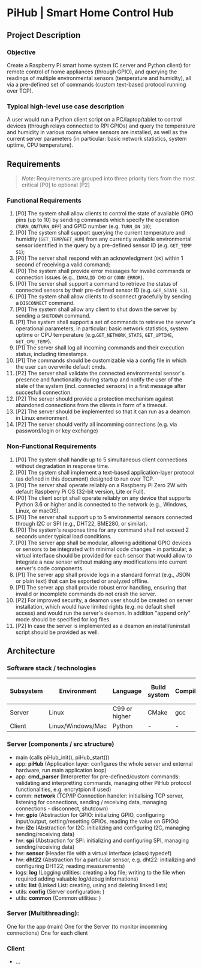 # PiHub | Smart Home Control Hub

## Project Description
### Objective
Create a Raspberry Pi smart home system (C server and Python client) for remote control of home appliances (through GPIO), and querying the readings of multiple environmental sensors (temperature and humidity), all via a pre-defined set of commands (custom text-based protocol running over TCP).

### Typical high-level use case description
A user would run a Python client script on a PC/laptop/tablet to control devices (through relays connected to RPI GPIOs) and query the temperature and humidity in various rooms where sensors are installed, as well as the current server parameters (in particular: basic network statistics, system uptime, CPU temperature).

## Requirements
> *Note*: Requirements are grouped into three priority tiers from the most critical [P0] to optional [P2] 
### Functional Requirements
1. [P0] The system shall allow clients to control the state of available GPIO pins (up to 10) by sending commands which specify the operation (`TURN_ON`/`TURN_OFF`) and GPIO number (e.g. `TURN_ON 10`);
2. [P0] The system shall support querying the current temperature and humidity (`GET_TEMP`/`GET_HUM`) from any currently available environmental sensor identified in the query by a pre-defined sensor ID (e.g. `GET_TEMP S1`);
3. [P0] The server shall respond with an acknowledgment (`OK`) within 1 second of receiving a valid command;
4. [P0] The system shall provide error messages for invalid commands or connection issues (e.g., `INVALID CMD` or `CONN ERROR`).
5. [P0] The server shall support a command to retrieve the status of connected sensors by their pre-defined sensor ID (e.g. `GET_STATE S1`).
6. [P0] The system shall allow clients to disconnect gracefully by sending a `DISCONNECT` command.
7. [P0] The system shall allow any client to shut down the server by sending a `SHUTDOWN` command.
8. [P1] The system shall support a set of commands to retrieve the server's operational parameters, in particular: basic network statistics, system uptime or CPU temperature (e.g.`GET_NETWORK_STATS`, `GET_UPTIME`, `GET_CPU_TEMP`).
9. [P1] The server shall log all incoming commands and their execution status, including timestamps.
10. [P1] The commands should be customizable via a config file in which the user can overwrite default cmds.
11. [P2] The server shall validate the connected environmental sensor`s presence and functionality during startup and notify the user of the state of the system (incl. connected sensors) in a first message after succesfull connection.
12. [P2] The server should provide a protection mechanism against abandoned connections from the clients in form of a timeout.
13. [P2] The server should be implemented so that it can run as a deamon in Linux environment.
14. [P2] The server should verify all incomming connections (e.g. via password/login or key exchange)

### Non-Functional Requirements
1. [P0] The system shall handle up to 5 simultaneous client connections without degradation in response time.
2. [P0] The system shall implement a text-based application-layer protocol (as defined in this document) designed to run over TCP.
2. [P0] The server shall operate reliably on a Raspberry Pi Zero 2W with default Raspberry Pi OS (32-bit version, Lite or Full).
3. [P0] The client script shall operate reliably on any device that supports Python 3.6 or higher and is connected to the network (e.g., Windows, Linux, or macOS).
4. [P0] The server shall support up to 5 environmental sensors connected through I2C or SPI (e.g., DHT22, BME280, or similar).
5. [P0] The system's response time for any command shall not exceed 2 seconds under typical load conditions.
6. [P0] The server app shall be modular, allowing additional GPIO devices or sensors to be integrated with minimal code changes - in particular, a virtual interface should be provided for each sensor that would allow to integrate a new sensor without making any modifications into current server's code components.
7. [P1] The server app shall provide logs in a standard format (e.g., JSON or plain text) that can be exported or analyzed offline.
8. [P1] The server app shall provide robust error handling, ensuring that invalid or incomplete commands do not crash the server.
9. [P2] For improved security, a deamon user should be created on server installation, which would have limited rights (e.g. no default shell access) and would run the server's deamon. In addition "append only" mode should be specified for log files.
10. [P2] In case the server is implemented as a deamon an install/uninstall script should be provided as well.

## Architecture

### Software stack / technologies
| Subsystem | Environment | Language | Build system | Compiler | Test framework | Debugger | Code formatter | Static analysis | Test coverage analysis | Memory analysis |
| -- | -- | -- | -- | -- | -- | -- | -- | -- | -- | -- |
| Server | Linux | C99 or higher | CMake | gcc | CMocka | gdb | Clang-format | Clang-tidy | ? | Valgrind |
| Client | Linux/Windows/Mac | Python | - | - | - | - | - | - | - | - |

### Server (components / src structure)
- main (calls piHub_init(), piHub_start())
- app: **piHub** (Application layer: configures the whole server and external hardware, run main application loop)
- app: **cmd_parser** (Interpretter for pre-defined/custom commands: validating and interpretting commands, managing other PiHub protocol functionalities, e.g. encrytpion if used)
- comm: **network** (TCP/IP Connection handler: initialising TCP server, listening for connections, sending / receiving data, managing connections - disconnect, shutdown)
- hw: **gpio** (Abstraction for GPIO: initializing GPIO, configuring input/output, setting/resetting GPIOs, reading the value on GPIOs)
- hw: **i2c** (Abstraction for I2C: initializing and configuring I2C, managing sending/receiving data)
- hw: **spi** (Abstraction for SPI: initializing and configuring SPI, managing sending/receiving data)
- hw: **sensor** (Header file with a virtual interface (class) typedef)
- hw: **dht22** (Abstraction for a particular sensor, e.g. dht22: initializing and configuring DHT22; reading measurements)
- logs: **log** (Logging utilities: creating a log file; writing to the file when required adding valuable log/debug informations)
- utils: **list** (Linked List: creating, using and deleting linked lists)
- utils: **config** (Server configuration: )
- utils: **common** (Common utilities: )

### Server (Multithreading):
One for the app (main)
One for the Server (to monitor incomming connections)
One for each client

### Client
- ...
